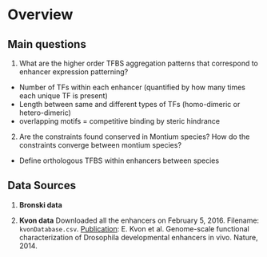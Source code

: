 # Overview

## Main questions

1. What are the higher order TFBS aggregation patterns that correspond to enhancer expression patterning?
  * Number of TFs within each enhancer (quantified by how many times each unique TF is present)
  * Length between same and different types of TFs (homo-dimeric or hetero-dimeric)
  * overlapping motifs = competitive binding by steric hindrance

2. Are the constraints found conserved in Montium species?  How do the constraints converge between montium species?
  * Define orthologous TFBS within enhancers between species
  

## Data Sources

1.  **Bronski data**

2.  **Kvon data** Downloaded all the enhancers on February 5, 2016.  Filename: `kvonDatabase.csv`.
[Publication](http://www.nature.com/nature/journal/v512/n7512/full/nature13395.html):  E. Kvon et al. Genome-scale functional characterization of Drosophila developmental enhancers in vivo. Nature, 2014.

